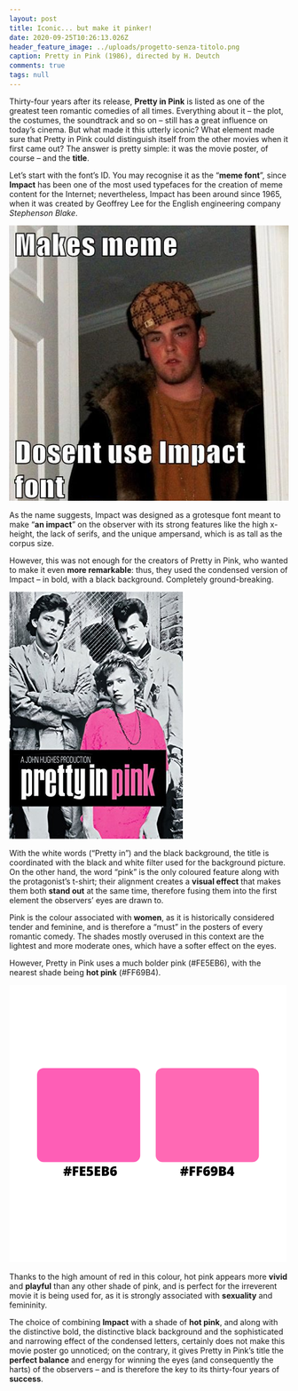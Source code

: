 ```yaml
---
layout: post
title: Iconic... but make it pinker!
date: 2020-09-25T10:26:13.026Z
header_feature_image: ../uploads/progetto-senza-titolo.png
caption: Pretty in Pink (1986), directed by H. Deutch
comments: true
tags: null
---
```

Thirty-four years after its release, **Pretty in Pink** is listed as one of the greatest teen romantic comedies of all times. Everything about it – the plot, the costumes, the soundtrack and so on – still has a great influence on today’s cinema. But what made it this utterly iconic? What element made sure that Pretty in Pink could distinguish itself from the other movies when it first came out? The answer is pretty simple: it was the movie poster, of course – and the **title**.

Let’s start with the font’s ID. You may recognise it as the “**meme font**”, since **Impact** has been one of the most used typefaces for the creation of meme content for the Internet; nevertheless, Impact has been around since 1965, when it was created by Geoffrey Lee for the English engineering company *Stephenson Blake*.

![](../uploads/screenshot-2020-09-26-at-19.45.51.png)

As the name suggests, Impact was designed as a grotesque font meant to make “**an impact**” on the observer with its strong features like the high x-height, the lack of serifs, and the unique ampersand, which is as tall as the corpus size.

However, this was not enough for the creators of Pretty in Pink, who wanted to make it even **more remarkable**: thus, they used the condensed version of Impact – in bold, with a black background. Completely ground-breaking.

![](../uploads/pretty-in-pink.jpg "Pretty in Pink (1984)'s movie poster")

With the white words (“Pretty in”) and the black background, the title is coordinated with the black and white filter used for the background picture. On the other hand, the word “pink” is the only coloured feature along with the protagonist’s t-shirt; their alignment creates a **visual effect** that makes them both **stand out** at the same time, therefore fusing them into the first element the observers’ eyes are drawn to.

Pink is the colour associated with **women**, as it is historically considered tender and feminine, and is therefore a “must” in the posters of every romantic comedy. The shades mostly overused in this context are the lightest and more moderate ones, which have a softer effect on the eyes.

However, Pretty in Pink uses a much bolder pink (#FE5EB6), with the nearest shade being **hot pink** (#FF69B4).

![](../uploads/cream-and-black-natural-makeup-beauty-logo.png "Notice the slight difference between the two shades?")



Thanks to the high amount of red in this colour, hot pink appears more **vivid** and **playful** than any other shade of pink, and is perfect for the irreverent movie it is being used for, as it is strongly associated with **sexuality** and femininity.

The choice of combining **Impact** with a shade of **hot pink**, and along with the distinctive bold, the distinctive black background and the sophisticated and narrowing effect of the condensed letters, certainly does not make this movie poster go unnoticed; on the contrary, it gives Pretty in Pink’s title the **perfect balance** and energy for winning the eyes (and consequently the harts) of the observers – and is therefore the key to its thirty-four years of **success**.